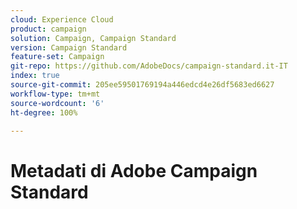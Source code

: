 ```yaml
---
cloud: Experience Cloud
product: campaign
solution: Campaign, Campaign Standard
version: Campaign Standard
feature-set: Campaign
git-repo: https://github.com/AdobeDocs/campaign-standard.it-IT
index: true
source-git-commit: 205ee59501769194a446edcd4e26df5683ed6627
workflow-type: tm+mt
source-wordcount: '6'
ht-degree: 100%

---
```



# Metadati di Adobe Campaign Standard
